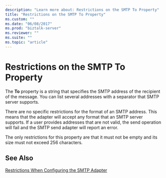 ```yaml
---
description: "Learn more about: Restrictions on the SMTP To Property"
title: "Restrictions on the SMTP To Property"
ms.custom: ""
ms.date: "06/08/2017"
ms.prod: "biztalk-server"
ms.reviewer: ""
ms.suite: ""
ms.topic: "article"
---
```

# Restrictions on the SMTP To Property
The **To** property is a string that specifies the SMTP address of the recipient of the message. You can list several addresses with a separator that SMTP server supports.  
  
 There are no specific restrictions for the format of an SMTP address. This means that the adapter will accept any format that an SMTP server supports. If a user provides addresses that are not valid, the send operation will fail and the SMTP send adapter will report an error.  
  
 The only restrictions for this property are that it must not be empty and its size must not exceed 256 characters.  
  
## See Also  
 [Restrictions When Configuring the SMTP Adapter](../core/restrictions-when-configuring-the-smtp-adapter.md)
